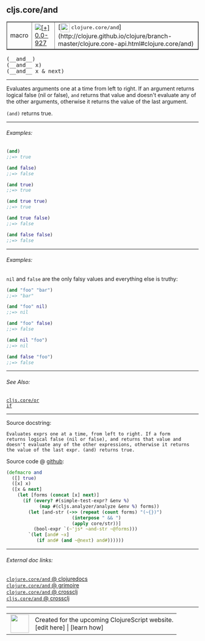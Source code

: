 ## cljs.core/and



 <table border="1">
<tr>
<td>macro</td>
<td><a href="https://github.com/cljsinfo/cljs-api-docs/tree/0.0-927"><img valign="middle" alt="[+] 0.0-927" title="Added in 0.0-927" src="https://img.shields.io/badge/+-0.0--927-lightgrey.svg"></a> </td>
<td>
[<img height="24px" valign="middle" src="http://i.imgur.com/1GjPKvB.png"> <samp>clojure.core/and</samp>](http://clojure.github.io/clojure/branch-master/clojure.core-api.html#clojure.core/and)
</td>
</tr>
</table>


 <samp>
(__and__)<br>
</samp>
 <samp>
(__and__ x)<br>
</samp>
 <samp>
(__and__ x & next)<br>
</samp>

---

Evaluates arguments one at a time from left to right. If an argument returns
logical false (nil or false), `and` returns that value and doesn't evaluate any
of the other arguments, otherwise it returns the value of the last argument.

`(and)` returns true.

---

###### Examples:

```clj
(and)
;;=> true

(and false)
;;=> false

(and true)
;;=> true

(and true true)
;;=> true

(and true false)
;;=> false

(and false false)
;;=> false
```

---
###### Examples:

`nil` and `false` are the only falsy values and everything else is truthy:

```clj
(and "foo" "bar")
;;=> "bar"

(and "foo" nil)
;;=> nil

(and "foo" false)
;;=> false

(and nil "foo")
;;=> nil

(and false "foo")
;;=> false
```

---

###### See Also:

[`cljs.core/or`](cljs.core_or.md)<br>
[`if`](special_if.md)<br>

---


Source docstring:

```
Evaluates exprs one at a time, from left to right. If a form
returns logical false (nil or false), and returns that value and
doesn't evaluate any of the other expressions, otherwise it returns
the value of the last expr. (and) returns true.
```


Source code @ [github](https://github.com/clojure/clojurescript/blob/r2760/src/clj/cljs/core.clj#L222-L238):

```clj
(defmacro and
  ([] true)
  ([x] x)
  ([x & next]
    (let [forms (concat [x] next)]
      (if (every? #(simple-test-expr? &env %)
            (map #(cljs.analyzer/analyze &env %) forms))
        (let [and-str (->> (repeat (count forms) "(~{})")
                        (interpose " && ")
                        (apply core/str))]
          (bool-expr `(~'js* ~and-str ~@forms)))
        `(let [and# ~x]
           (if and# (and ~@next) and#))))))
```

<!--
Repo - tag - source tree - lines:

 <pre>
clojurescript @ r2760
└── src
    └── clj
        └── cljs
            └── <ins>[core.clj:222-238](https://github.com/clojure/clojurescript/blob/r2760/src/clj/cljs/core.clj#L222-L238)</ins>
</pre>

-->

---



###### External doc links:

[`clojure.core/and` @ clojuredocs](http://clojuredocs.org/clojure.core/and)<br>
[`clojure.core/and` @ grimoire](http://conj.io/store/v1/org.clojure/clojure/1.7.0-beta3/clj/clojure.core/and/)<br>
[`clojure.core/and` @ crossclj](http://crossclj.info/fun/clojure.core/and.html)<br>
[`cljs.core/and` @ crossclj](http://crossclj.info/fun/cljs.core/and.html)<br>

---

 <table>
<tr><td>
<img valign="middle" align="right" width="48px" src="http://i.imgur.com/Hi20huC.png">
</td><td>
Created for the upcoming ClojureScript website.<br>
[edit here] | [learn how]
</td></tr></table>

[edit here]:https://github.com/cljsinfo/cljs-api-docs/blob/master/cljsdoc/cljs.core_and.cljsdoc
[learn how]:https://github.com/cljsinfo/cljs-api-docs/wiki/cljsdoc-files

<!--

This information was too distracting to show to readers, but I'll leave it
commented here since it is helpful to:

- pretty-print the data used to generate this document
- and show how to retrieve that data



The API data for this symbol:

```clj
{:description "Evaluates arguments one at a time from left to right. If an argument returns\nlogical false (nil or false), `and` returns that value and doesn't evaluate any\nof the other arguments, otherwise it returns the value of the last argument.\n\n`(and)` returns true.",
 :ns "cljs.core",
 :name "and",
 :signature ["[]" "[x]" "[x & next]"],
 :history [["+" "0.0-927"]],
 :type "macro",
 :related ["cljs.core/or" "special/if"],
 :full-name-encode "cljs.core_and",
 :source {:code "(defmacro and\n  ([] true)\n  ([x] x)\n  ([x & next]\n    (let [forms (concat [x] next)]\n      (if (every? #(simple-test-expr? &env %)\n            (map #(cljs.analyzer/analyze &env %) forms))\n        (let [and-str (->> (repeat (count forms) \"(~{})\")\n                        (interpose \" && \")\n                        (apply core/str))]\n          (bool-expr `(~'js* ~and-str ~@forms)))\n        `(let [and# ~x]\n           (if and# (and ~@next) and#))))))",
          :title "Source code",
          :repo "clojurescript",
          :tag "r2760",
          :filename "src/clj/cljs/core.clj",
          :lines [222 238]},
 :examples [{:id "a39a73",
             :content "```clj\n(and)\n;;=> true\n\n(and false)\n;;=> false\n\n(and true)\n;;=> true\n\n(and true true)\n;;=> true\n\n(and true false)\n;;=> false\n\n(and false false)\n;;=> false\n```"}
            {:id "766638",
             :content "`nil` and `false` are the only falsy values and everything else is truthy:\n\n```clj\n(and \"foo\" \"bar\")\n;;=> \"bar\"\n\n(and \"foo\" nil)\n;;=> nil\n\n(and \"foo\" false)\n;;=> false\n\n(and nil \"foo\")\n;;=> nil\n\n(and false \"foo\")\n;;=> false\n```"}],
 :full-name "cljs.core/and",
 :clj-symbol "clojure.core/and",
 :docstring "Evaluates exprs one at a time, from left to right. If a form\nreturns logical false (nil or false), and returns that value and\ndoesn't evaluate any of the other expressions, otherwise it returns\nthe value of the last expr. (and) returns true."}

```

Retrieve the API data for this symbol:

```clj
;; from Clojure REPL
(require '[clojure.edn :as edn])
(-> (slurp "https://raw.githubusercontent.com/cljsinfo/cljs-api-docs/catalog/cljs-api.edn")
    (edn/read-string)
    (get-in [:symbols "cljs.core/and"]))
```

-->
